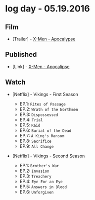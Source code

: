 # log day - 05.19.2016

## Film

- \[Trailer\] - [X-Men - Apocalypse](https://youtu.be/3vYpPwBKJ28)


## Published

- \[Link\] - [X-Men - Apocalipse](http://imhomovies.com.br/opinions/em-cartaz/x-men-apocalypse/)


## Watch

- \[Netflix\] - Vikings - First Season
  - EP.1: `Rites of Passage`
  - EP.2: `Wrath of the Northmen`
  - EP.3: `Dispossessed`
  - EP.4: `Trial`
  - EP.5: `Raid`
  - EP.6: `Burial of the Dead`
  - EP.7: `A King's Ransom`
  - EP.8: `Sacrifice`
  - EP.9: `All Change`

- \[Netflix\] - Vikings - Second Season
  - EP.1: `Brother's War`
  - EP.2: `Invasion`
  - EP.3: `Treachery`
  - EP.4: `Eye For an Eye`
  - EP.5: `Answers in Blood`
  - EP.6: `Unforgiven`
